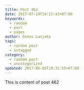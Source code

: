 ```yaml
---
title: Post 462
date: 2017-07-19T14:17:43+07:00
keywords:
  - random
  - post
  - pages
author: Dimas Lanjaka
tags:
  - random post
  - untagged
category:
  - random post
  - uncategorized
updated: 2017-06-05T10:32:55+07:00
---
```

This is content of post 462